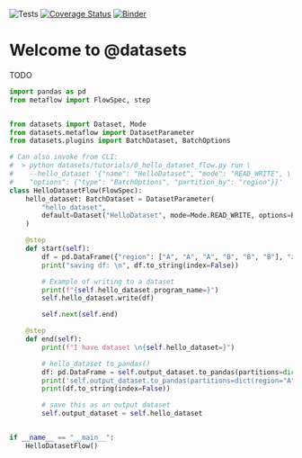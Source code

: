 ![Tests](https://github.com/zillow/datasets/actions/workflows/test.yml/badge.svg)
[![Coverage Status](https://coveralls.io/repos/github/zillow/datasets/badge.svg)](https://coveralls.io/github/zillow/datasets)
[![Binder](https://mybinder.org/badge_logo.svg)](https://mybinder.org/v2/gh/zillow/datasets/tz/strong-typed-factory?urlpath=lab/tree/datasets/tutorials)


Welcome to @datasets
==================================================

TODO

```python
import pandas as pd
from metaflow import FlowSpec, step


from datasets import Dataset, Mode
from datasets.metaflow import DatasetParameter
from datasets.plugins import BatchDataset, BatchOptions

# Can also invoke from CLI:
#  > python datasets/tutorials/0_hello_dataset_flow.py run \
#    --hello_dataset '{"name": "HelloDataset", "mode": "READ_WRITE", \
#    "options": {"type": "BatchOptions", "partition_by": "region"}}'
class HelloDatasetFlow(FlowSpec):
    hello_dataset: BatchDataset = DatasetParameter(
        "hello_dataset",
        default=Dataset("HelloDataset", mode=Mode.READ_WRITE, options=BatchOptions(partition_by="region")),
    )

    @step
    def start(self):
        df = pd.DataFrame({"region": ["A", "A", "A", "B", "B", "B"], "zpid": [1, 2, 3, 4, 5, 6]})
        print("saving df: \n", df.to_string(index=False))

        # Example of writing to a dataset
        print(f"{self.hello_dataset.program_name=}")
        self.hello_dataset.write(df)

        self.next(self.end)

    @step
    def end(self):
        print(f"I have dataset \n{self.hello_dataset=}")

        # hello_dataset to_pandas()
        df: pd.DataFrame = self.output_dataset.to_pandas(partitions=dict(region="A"))
        print('self.output_dataset.to_pandas(partitions=dict(region="A")):')
        print(df.to_string(index=False))

        # save this as an output dataset
        self.output_dataset = self.hello_dataset


if __name__ == "__main__":
    HelloDatasetFlow()
```
